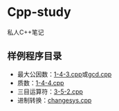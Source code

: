 # Cpp-study
私人C++笔记
## 样例程序目录
- 最大公因数：[1-4-3.cpp](/ppt/Unit1/1-4-3.cpp)或[gcd.cpp](/gcd/gcd.cpp)
- 质数：[1-4-4.cpp](/ppt/Unit1/1-4-4.cpp)
- 三目运算符：[3-5-2.cpp](/ppt/Unit3/3-5-2.cpp)
- 进制转换：[changesys.cpp](/changesys.cpp)
